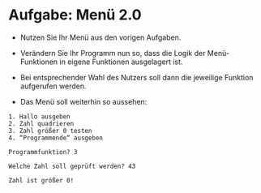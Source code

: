 # Aufgabe: Menü 2.0

- Nutzen Sie Ihr Menü aus den vorigen Aufgaben.
- Verändern Sie Ihr Programm nun so, dass die Logik der Menü-Funktionen in eigene Funktionen ausgelagert ist.
- Bei entsprechender Wahl des Nutzers soll dann die jeweilige Funktion aufgerufen werden.

- Das Menü soll weiterhin so aussehen:

```
1. Hallo ausgeben
2. Zahl quadrieren
3. Zahl größer 0 testen
4. “Programmende“ ausgeben

Programmfunktion? 3

Welche Zahl soll geprüft werden? 43

Zahl ist größer 0!
```